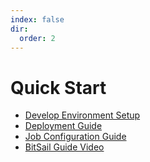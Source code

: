 ```yaml
---
index: false
dir:
  order: 2
---
```



# Quick Start

- [Develop Environment Setup](env_setup.md)
- [Deployment Guide](deployment.md)
- [Job Configuration Guide](config.md)
- [BitSail Guide Video](quick_guide.md)